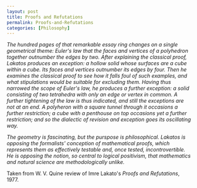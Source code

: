 ```yaml
--- 
layout: post
title: Proofs and Refutations 
permalink: Proofs-and-Refutations
categories: [Philosophy]
---
```


*The hundred pages of that remarkable essay ring changes on a single
geometrical theme: Euler's law that the faces and vertices of a
polyhedron together outnumber the edges by two. After explaining the
classical proof, Lakatos produces an exception: a hollow solid whose
surfaces are a cube within a cube. Its faces and vertices outnumber its
edges by four. Then he examines the classical proof to see how it falls
foul of such examples, and what stipulations would be suitable for
excluding them. Having thus narrowed the scope of Euler's law, he
produces a further exception: a solid consisting of two tetrahedra with
only an edge or vertex in common. A further tightening of the law is
thus indicated, and still the exceptions are not at an end. A polyheron
with a square tunnel through it occasions a further restriction; a cube
with a penthouse on top occasions yet a further restriction; and so the
dialectic of revision and exception goes its oscillating way.*

*The geometry is fascinating, but the purspose is philosophical. Lakatos
is opposing the formalists' conception of mathematical proofs, which
represents them as effectively testable and, once tested,
incontrovertible. He is opposing the notion, so central to logical
positivism, that mathematics and natural science are methodologically
unlike.*

Taken from W. V. Quine review of Imre Lakato's *Proofs and Refutations*, 1977.

